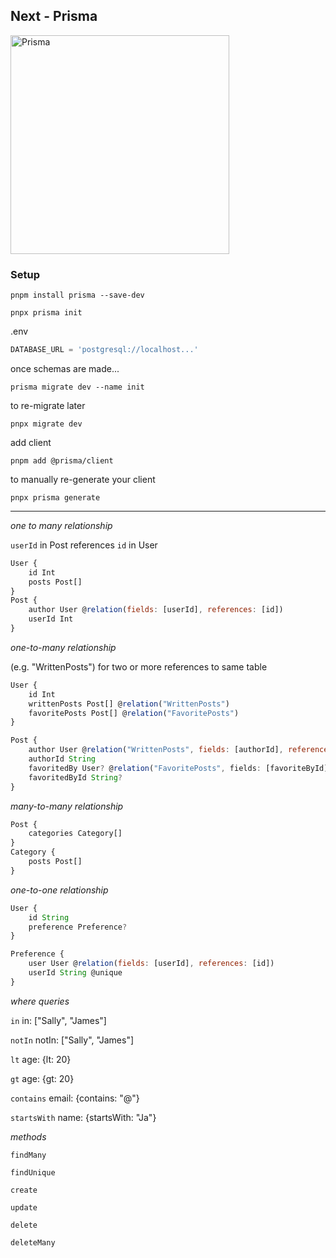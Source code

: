 ## Next - Prisma

<img src="https://media.istockphoto.com/id/1588307510/photo/prism-separating-light-spectrum.webp?b=1&s=170667a&w=0&k=20&c=Nscl9aQcUGjZ73Ee2v231q3VPfbUzPtNt6LJhva_Kxc=" alt="Prisma" width="350" />

### Setup

`pnpm install prisma --save-dev`

`pnpx prisma init`

.env

```JavaScript
DATABASE_URL = 'postgresql://localhost...'
```

once schemas are made...

`prisma migrate dev --name init`

to re-migrate later

`pnpx migrate dev`

add client

`pnpm add @prisma/client`

to manually re-generate your client

`pnpx prisma generate`

---

_one to many relationship_

`userId` in Post references `id` in User

```JavaScript
User {
    id Int
    posts Post[]
}
Post {
    author User @relation(fields: [userId], references: [id])
    userId Int
}
```

_one-to-many relationship_

(e.g. "WrittenPosts") for two or more references to same table

```JavaScript
User {
    id Int
    writtenPosts Post[] @relation("WrittenPosts")
    favoritePosts Post[] @relation("FavoritePosts")
}

Post {
    author User @relation("WrittenPosts", fields: [authorId], references: [id])
    authorId String
    favoritedBy User? @relation("FavoritePosts", fields: [favoriteById], references: [id])
    favoritedById String?
}
```

_many-to-many relationship_

```JavaScript
Post {
    categories Category[]
}
Category {
    posts Post[]
}
```

_one-to-one relationship_

```JavaScript
User {
    id String
    preference Preference?
}

Preference {
    user User @relation(fields: [userId], references: [id])
    userId String @unique
}
```

_where queries_

`in`
in: ["Sally", "James"]

`notIn`
notIn: ["Sally", "James"]

`lt`
age: {lt: 20}

`gt`
age: {gt: 20}

`contains`
email: {contains: "@"}

`startsWith`
name: {startsWith: "Ja"}

_methods_

`findMany`

`findUnique`

`create`

`update`

`delete`

`deleteMany`
